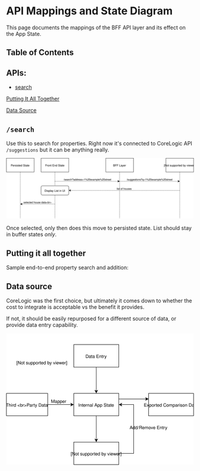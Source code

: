 # API Mappings and State Diagram
This page documents the mappings of the BFF API layer and its effect on the App State.

## Table of Contents
## APIs:
- [search](#search)

[Putting It All Together](#putting-it-all-together)

[Data Source](#data-source)

## `/search`
Use this to search for properties. Right now it's connected to CoreLogic API `/suggestions` but it can be anything really.

<img src="https://raw.githubusercontent.com/hiwenny/history-compare/bdcab6935a57dcb245843a86cf6b7ca8f6026369/readme/search.svg?sanitize=true">

Once selected, only then does this move to persisted state. List should stay in buffer states _only_.

## Putting it all together
Sample end-to-end property search and addition:

## Data source
CoreLogic was the first choice, but ultimately it comes down to whether the cost to integrate is acceptable vs the benefit it provides.

If not, it should be easily repurposed for a different source of data, or provide data entry capability.

<img src="https://raw.githubusercontent.com/hiwenny/history-compare/9261c81718df412b7dcbd6a344cd0fc0fee5e06d/readme/flow_of_Information.svg?sanitize=true">
